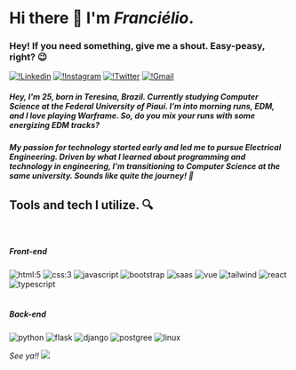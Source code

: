 # Hi there 👋 I'm _Franciélio_.
### Hey! If you need something, give me a shout. Easy-peasy, right? 😉
[![!Linkedin](https://img.shields.io/badge/LinkedIn-0077B5?style=for-the-badge&logo=linkedin&logoColor=white)](https://www.linkedin.com/in/cieliocas/)
[![!Instagram](https://img.shields.io/badge/Instagram-E4405F?style=for-the-badge&logo=instagram&logoColor=white)](https://www.instagram.com/cieliocas/)
[![!Twitter](https://img.shields.io/badge/Twitter-1DA1F2?style=for-the-badge&logo=twitter&logoColor=white)](https://x.com/Vairne)
[![!Gmail](https://img.shields.io/badge/Gmail-D14836?style=for-the-badge&logo=gmail&logoColor=white)](mailto:hamtarf2@gmail.com)

##### _Hey, I'm 25, born in Teresina, Brazil. Currently studying Computer Science at the Federal University of Piauí. I’m into morning runs, EDM, and I love playing Warframe. So, do you mix your runs with some energizing EDM tracks?_

##### _My passion for technology started early and led me to pursue Electrical Engineering. Driven by what I learned about programming and technology in engineering, I'm transitioning to Computer Science at the same university. Sounds like quite the journey!_ 🌟


## Tools and tech I utilize. 🔍
<div style="display: inline_block"><br/>
    <h5>Front-end</h5>
    <img align="center" alt="html:5" src="https://img.shields.io/badge/HTML5-E34F26?style=for-the-badge&logo=html5&logoColor=white" />
    <img align="center" alt="css:3" src="https://img.shields.io/badge/CSS3-1572B6?style=for-the-badge&logo=css3&logoColor=white" />
    <img align="center" alt="javascript" src="https://img.shields.io/badge/JavaScript-F7DF1E?style=for-the-badge&logo=javascript&logoColor=black" />
    <img align="center" alt="bootstrap" src="https://img.shields.io/badge/Bootstrap-563D7C?style=for-the-badge&logo=bootstrap&logoColor=white" />
    <img align="center" alt="saas" src="https://img.shields.io/badge/Sass-CC6699?style=for-the-badge&logo=sass&logoColor=white" />
    <img align="center" alt="vue" src="https://img.shields.io/badge/Vue.js-35495E?style=for-the-badge&logo=vue.js&logoColor=4FC08D" />
    <img align="center" alt="tailwind" src="https://img.shields.io/badge/Tailwind_CSS-38B2AC?style=for-the-badge&logo=tailwind-css&logoColor=white" />
    <img align="center" alt="react" src="https://img.shields.io/badge/React-20232A?style=for-the-badge&logo=react&logoColor=61DAFB" />
    <img align="center" alt="typescript" src="https://img.shields.io/badge/TypeScript-007ACC?style=for-the-badge&logo=typescript&logoColor=white" />
</div>


<div style="display: inline_block"><br/>
    <h5>Back-end</h5>
    <img align="center" alt="python" src="https://img.shields.io/badge/Python-3776AB?style=for-the-badge&logo=python&logoColor=white" />
      <img align="center" alt="flask" src="https://img.shields.io/badge/Flask-000000?style=for-the-badge&logo=flask&logoColor=white" />
      <img align="center" alt="django" src="https://img.shields.io/badge/Django-092E20?style=for-the-badge&logo=django&logoColor=white" />
      <img align="center" alt="postgree" src="https://img.shields.io/badge/PostgreSQL-316192?style=for-the-badge&logo=postgresql&logoColor=white" />
      <img align="center" alt="linux" src="https://img.shields.io/badge/Linux-FCC624?style=for-the-badge&logo=linux&logoColor=black" />
</div>

_See ya!!_
![](https://images-wixmp-ed30a86b8c4ca887773594c2.wixmp.com/f/b719c0f5-6bbf-4aea-b53b-a94da146d584/darsino-f7c67902-588e-4990-beb4-4dc5dcdcfd51.gif?token=eyJ0eXAiOiJKV1QiLCJhbGciOiJIUzI1NiJ9.eyJzdWIiOiJ1cm46YXBwOjdlMGQxODg5ODIyNjQzNzNhNWYwZDQxNWVhMGQyNmUwIiwiaXNzIjoidXJuOmFwcDo3ZTBkMTg4OTgyMjY0MzczYTVmMGQ0MTVlYTBkMjZlMCIsIm9iaiI6W1t7InBhdGgiOiJcL2ZcL2I3MTljMGY1LTZiYmYtNGFlYS1iNTNiLWE5NGRhMTQ2ZDU4NFwvZGFyc2luby1mN2M2NzkwMi01ODhlLTQ5OTAtYmViNC00ZGM1ZGNkY2ZkNTEuZ2lmIn1dXSwiYXVkIjpbInVybjpzZXJ2aWNlOmZpbGUuZG93bmxvYWQiXX0.HWEPX_z46p3KgWZpmK8ed-4bv1RuhnnJZIdNUhwqbVA)
